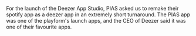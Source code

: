 For the launch of the Deezer App Studio, PIAS asked us to remake their spotify app as a deezer app in an extremely short turnaround. The PIAS app was one of the playform's launch apps, and the CEO of Deezer said it was one of their favourite apps.